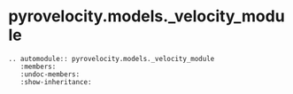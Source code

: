 # pyrovelocity.models.\_velocity_module

```{eval-rst}
.. automodule:: pyrovelocity.models._velocity_module
   :members:
   :undoc-members:
   :show-inheritance:
```
